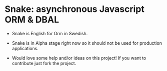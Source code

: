 # Snake: asynchronous Javascript ORM & DBAL #

- Snake is English for Orm in Swedish.

- Snake is in Alpha stage right now so it should not be used for production applications.

- Would love some help and/or ideas on this project! If you want to contribute just fork the project.
